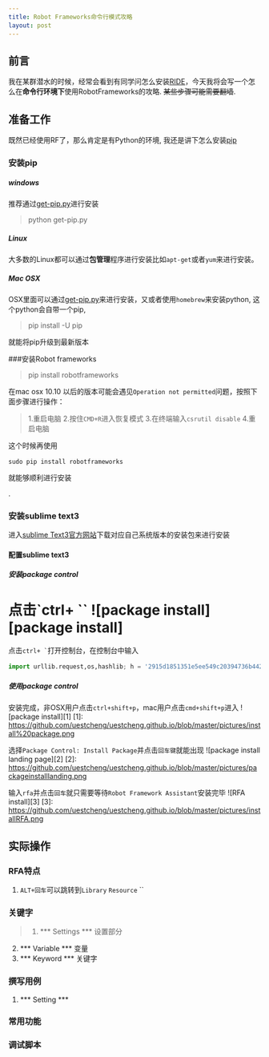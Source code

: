 ```yaml
---
title: Robot Frameworks命令行模式攻略
layout: post
---
```

## 前言

我在某群潜水的时候，经常会看到有同学问怎么安装[RIDE](https://github.com/robotframework/RIDE)，今天我将会写一个怎么在**命令行环境下**使用RobotFrameworks的攻略. ~~某些步骤可能需要翻墙~~.

## 准备工作
既然已经使用RF了，那么肯定是有Python的环境, 我还是讲下怎么安装[pip](https://pypi.python.org/pypi/pip)

### 安装pip

##### windows
推荐通过[get-pip.py](https://bootstrap.pypa.io/get-pip.py)进行安装

> python get-pip.py

##### Linux
大多数的Linux都可以通过**包管理**程序进行安装比如`apt-get`或者`yum`来进行安装。

##### Mac OSX
OSX里面可以通过[get-pip.py](https://bootstrap.pypa.io/get-pip.py)来进行安装，又或者使用`homebrew`来安装python, 这个python会自带一个pip,
>pip install -U pip

就能将pip升级到最新版本

###安装Robot frameworks
> pip install robotframeworks

在mac osx 10.10 以后的版本可能会遇见`Operation not permitted`问题，按照下面步骤进行操作：
> 1.重启电脑
  2.按住`CMD+R`进入恢复模式
  3.在终端输入`csrutil disable`
  4.重启电脑

这个时候再使用
```
sudo pip install robotframeworks
```
就能够顺利进行安装

.
### 安装sublime text3
进入[sublime Text3官方网站](https://www.sublimetext.com/3)下载对应自己系统版本的安装包来进行安装

#### 配置sublime text3

##### 安装package control
点击`ctrl+ \``
![package install][package install]
=======
点击<code>ctrl+ \`</code>打开控制台，在控制台中输入
```python
import urllib.request,os,hashlib; h = '2915d1851351e5ee549c20394736b442' + '8bc59f460fa1548d1514676163dafc88'; pf = 'Package Control.sublime-package'; ipp = sublime.installed_packages_path(); urllib.request.install_opener( urllib.request.build_opener( urllib.request.ProxyHandler()) ); by = urllib.request.urlopen( 'http://packagecontrol.io/' + pf.replace(' ', '%20')).read(); dh = hashlib.sha256(by).hexdigest(); print('Error validating download (got %s instead of %s), please try manual install' % (dh, h)) if dh != h else open(os.path.join( ipp, pf), 'wb' ).write(by)
```
##### 使用package control
安装完成，非OSX用户点击`ctrl+shift+p`，mac用户点击`cmd+shift+p`进入
![package install][1]
[1]: https://github.com/uestcheng/uestcheng.github.io/blob/master/pictures/install%20package.png

选择`Package Control: Install Package`并点击`回车键`就能出现
![package install landing page][2]
[2]: https://github.com/uestcheng/uestcheng.github.io/blob/master/pictures/packageinstalllanding.png

输入`rfa`并点击`回车`就只需要等待`Robot Framework Assistant`安装完毕
![RFA install][3]
[3]: https://github.com/uestcheng/uestcheng.github.io/blob/master/pictures/installRFA.png
## 实际操作

### RFA特点
1. `ALT+回车`可以跳转到`Library` `Resource` ``

### 关键字
> 1. \*** Settings **\* 设置部分
  2. \*** Variable **\* 变量
  3. \*** Keyword **\* 关键字

### 撰写用例
1. *** Setting ***


### 常用功能

### 调试脚本

